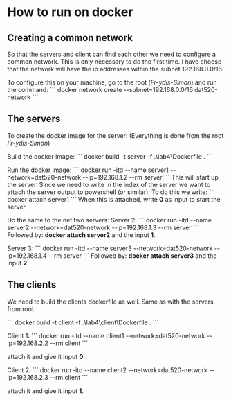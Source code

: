 # How to run on docker

## Creating a common network

So that the servers and client can find each other we need to configure a common network. This is only necessary to do the first time.
I have choose that the network will have the ip addresses within the subnet 192.168.0.0/16. 

To configure this on your machine, go to the root (*Fr-ydis-Simon*) and run the command: 
´´´
docker network create --subnet=192.168.0.0/16 dat520-network
´´´

## The servers
To create the docker image for the server:
(Everything is done from the root *Fr-ydis-Simon*)

Build the docker image:
´´´
docker build -t server -f .\lab4\Dockerfile .
´´´

Run the docker image:
´´´
docker run -itd --name server1 --network=dat520-network --ip=192.168.1.2 --rm server
´´´
This will start up the server. Since we need to write in the index of the server we want to attach the server output to powershell (or similar). To do this we write:
´´´
docker attach server1
´´´
When this is attached, write **0** as input to start the server.

Do the same to the net two servers:
Server 2:
´´´
docker run -itd --name server2 --network=dat520-network --ip=192.168.1.3 --rm server
´´´
Followed by: **docker attach server2** and the input **1**.

Server 3:
´´´
docker run -itd --name server3 --network=dat520-network --ip=192.168.1.4 --rm server
´´´
Followed by: **docker attach server3** and the input **2**.

## The clients

We need to build the clients dockerfile as well. Same as with the servers, from root.

´´´
docker build -t client -f .\lab4\client\Dockerfile .
´´´

Client 1:
´´´
docker run -itd --name client1 --network=dat520-network --ip=192.168.2.2 --rm client
´´´

attach it and give it input **0**.

Client 2:
´´´
docker run -itd --name client2 --network=dat520-network --ip=192.168.2.3 --rm client
´´´

attach it and give it input **1**.
